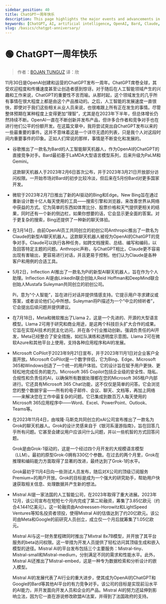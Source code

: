 ```yaml
---
sidebar_position: 40
title: ChatGPT一周年快乐
description: This page highlights the major events and advancements in artificial intelligence since the launch of ChatGPT by OpenAI.
keywords: [ChatGPT, AI, artificial intelligence, OpenAI, Bard, Claude, Llama 2, Microsoft CoPilot, Grok, Mistral AI, 2023 AI events]
slug: /basics/chatgpt-anniversary/
---
```

# 🟢 ChatGPT一周年快乐

> 作者：[BOJAN TUNGUZ](https://substack.com/@bojan)
> 译：欣

11月30日是OpenAI创建和运营的ChatGPT发布一周年。ChatGPT席卷全球，其受欢迎程度和传播速度甚至让创造者感到惊讶。对于随后在人工智能领域产生的兴趣和工作来说，ChatGPT的重要性不言而喻。从那时起，这个领域发生的几乎所有事情在很大程度上都是由这个产品推动的。之后，人工智能的发展速度一直很快，即使对于我们这些相关从业人员来说，也很难跟上所有正在发生的事情。尽管整体预期在某种程度上变得更加“理智”，尤其是在2023年下半年，但总体增长仍然持续不断。OpenAI一直在不断创新并发布产品，但许多合作者和竞争对手也在进行他们公平的份额开发。在这篇文章中，我将尝试突出自ChatGPT发布以来的一些最重要的事件。这并不意味着这是一个详尽无遗的列表，只是我个人对这段时间内重要事件的印象。正如人们常说的那样，事情是不断变化和发展的。

- 谷歌推出了一款名为Bard的人工智能聊天机器人，作为OpenAI的ChatGPT的直接竞争对手。Bard最初基于LaMDA大型语言模型系列，后来升级为PaLM和Gemini。
    
    这款聊天机器人于2023年2月6日首次公布，并于2023年3月21日开放部分访问权限。一开始市场对Bard的初步比较冷淡，但后来在5月份Bard对更多国家开发。
    
- 微软于2023年2月7日推出了新的AI驱动的Bing和Edge。New Bing旨在通过重新设计数十亿人每天使用的工具——搜索引擎和浏览器，来改善世界从网络中获益的方式。它为简单的东西如体育比分、股票价格和天气提供更相关的结果，同时还有一个新的侧边栏，如果你想要的话，它会显示更全面的答案。对于更复杂的搜索，Bing还提供了一种新的聊天体验。
- 在3月14日，由前OpenAI员工共同创立的初创公司Anthropic推出了一款名为Claude的新型AI聊天机器人。这款聊天机器人被视为OpenAI的ChatGPT的竞争对手。Claude可以执行各种任务，如跨文档搜索、总结、编写和编码，以及回答特定主题的问题。Anthropic声称，与ChatGPT相比，Claude更不容易出现有害输出，更容易进行对话，并且更易于控制。他们认为Claude是各种客户和用例的合适工具。
- 5月2日，Inflection AI推出了一款名为Pi的新型AI聊天机器人，旨在作为个人助理。Inflection AI是由LinkedIn联合创始人Reid Hoffman和DeepMind联合创始人Mustafa Suleyman共同创立的初创公司。
    
    Pi，意为“个人智能”，旨在进行对话并提供情感支持。它提示用户寻求建议或答案，或者谈论他们心中所想。Suleyman将Pi描述为一个“中立的倾听者”，它会提出后续问题并提供建议。
    
- 在7月18日，Meta和微软推出了Llama 2，这是一个先进的、开源的大型语言模型。Llama 2可用于研究和商业用途，是这两个科技巨头扩大合作的成果。它旨在实现AI技术的民主化访问，并在各个行业推动创新。强调负责任的AI开发，Meta已经整合了安全措施，如红队演练和透明度示意图。Llama 2可在微软Azure和其他平台上使用，支持各种应用程序和AI的发展。
- Microsoft CoPilot于2023年9月21日宣布，并于2023年11月1日对企业客户全面开放。Microsoft CoPilot是一个数字伴侣，它为Bing、Edge、Microsoft 365和Windows创造了一个统一的用户体验。它的设计旨在赋予用户更快、更轻松地完成任务的能力。Microsoft 365 Copilot包括企业级的安全性、隐私、合规性和负责任的AI，以确保所有数据处理都在您的Microsoft 365租户内部进行。它还具有Microsoft 365 Chat功能，这不仅仅是简单的问答。它会浏览您的整个数据宇宙——所有的电子邮件、会议、聊天、文档等，再加上网络——来解决您在工作中最复杂的问题。它已集成到数百万人每天使用的Microsoft 365应用程序中——Word、Excel、PowerPoint、Outlook、Teams等。
- 在2023年11月4日，由埃隆·马斯克共同创立的xAI公司宣布推出了一款名为Grok的聊天机器人。Grok的设计灵感来自于《银河系漫游指南》，旨在回答几乎所有问题。它甚至会建议用户应该问什么问题，并以一些机智的方式回答问题。
    
    Grok是由Grok-1驱动的，这是一个经过四个月开发的大规模语言模型（LLM）。最初的原型Grok-0拥有330亿个参数。在过去的两个月里，Grok在推理和编码能力方面取得了显著的改进，最终达到了Grok-1的水平。
    
    Grok最初于11月4日向一些测试人员发布，随后对X公司的顶级订阅服务Premium+的用户开放。Grok的目标是成为一个强大的研究助手，帮助用户快速获取相关信息、处理数据并产生新的想法。
    
- Mistral AI是一家法国的人工智能公司，在2023年取得了重大进展。2023年12月，该公司宣布在短短七个月内完成了第二轮融资，筹集了3.85亿欧元（约合4.1441亿美元）。这一轮融资由Andreessen-Horowitz和LightSpeed Ventures等知名投资者领投，使得Mistral AI的估值达到了约20亿欧元。该公司由Meta和Google的前研究人员创立，成立仅一个月后就筹集了1.05亿欧元。
    
    Mistral AI与这一财务里程碑同时推出了Mixtral 8x7B模型，并开放了其平台服务的beta访问权限。这一举措为开发人员提供了轻松访问其顶级生成和嵌入模型的途径。Mistral AI的平台发布包括三个主要服务：Mistral-tiny、Mistral-small和Mistral-medium，分别满足不同的需求和性能水平。此外，Mistral AI还推出了Mistral-embed，这是一种专为数据检索和分析设计的嵌入模型。
    
    Mistral AI的发展代表了AI行业的重大进步，使其成为OpenAI的ChatGPT和Google的Bard等其他AI平台的有力竞争对手。该公司的目标是实现前沿水平的AI能力，并开发面向开发人员和企业的产品。Mistral AI的努力还延伸到影响立法，因为它一直在游说修改欧盟AI法案，并得到了法国政府的支持。